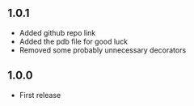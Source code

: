 ## 1.0.1
- Added github repo link
- Added the pdb file for good luck
- Removed some probably unnecessary decorators

## 1.0.0

- First release